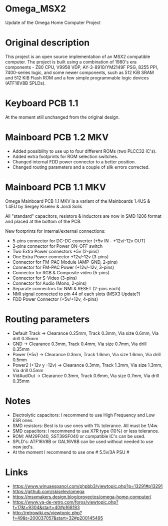 # Omega_MSX2
Update of the Omega Home Computer Project

# Original description

This project is an open source implementation of an MSX2 compatible computer. The project is built using a combination of 1980's era components - Z80 CPU, V9958 VDP, AY-3-8910/YM2149F PSG, 8255 PPI, 7400-series logic, and some newer components, such as 512 KiB SRAM and 512 KiB Flash ROM and a few simple programmable logic devices (ATF16V8B SPLDs).

# Keyboard PCB 1.1

At the moment still unchanged from the original design.

# Mainboard PCB 1.2 MKV

* Added possibility to use up to four different ROMs (two PLCC32 IC's).
* Added extra footprints for ROM selection switches.
* Changed internal FDD power connector to a better position.
* Changed routing parameters and a couple of silk errors corrected.

# Mainboard PCB 1.1 MKV

Omega Mainboard PCB 1.1 MKV is a variant of the Mainboards 1.4US & 1.4EU by Sergey Kiselev & Jordi Solis

All "standard" capacitors, resistors & inductors are now in SMD 1206 format and placed at the bottom of the PCB.

New footprints for internal/external connections:

* 5-pins connector for DC-DC converter (+5v IN - +12v/-12v OUT)
* 2-pins connector for Power ON-OFF switch
* Two Extra Power connectors +5v (2-pins)
* One Extra Power connector +12v/-12v (3-pins)
* Connector for FM-PAC Module (AMP-GND, 2-pins)
* Connector for FM-PAC Power (+12v/-12v, 3-pins)
* Connector for RGB & Composite video (5-pins)
* Connector for S-Video (3-pins)
* Connector for Audio (Mono, 2-pins)
* Separate connectors for NMI & RESET (2-pins each)
* NMI signal connected to pin 44 of each slots (MSX3 Update?)
* FDD Power Connector (+5v/+12v, 4-pins)

# Routing parameters

* Default Track -> Clearance 0.25mm, Track 0.3mm, Via size 0.6mm, Via drill 0.35mm
* GND -> Clearance 0.3mm, Track 0.4mm, Via size 0.7mm, Via drill 0.35mm
* Power (+5v) -> Clearance 0.3mm, Track 1.6mm, Via size 1.6mm, Via drill 0.5mm
* Power2 (+12v y -12v) -> Clearance 0.3mm, Track 1.3mm, Via size 1.3mm, Via drill 0.5mm
* VidAudOut -> Clearance 0.3mm, Track 0.6mm, Via size 0.7mm, Via drill 0.35mm

# Notes

* Electrolytic capacitors: I recommend to use High Frequency and Low ESR ones.
* SMD resistors: Best is to use ones with 1% tolerance. All must be 1/4w.
* SMD capacitors: I recommend to use X7R type (10%) or less tolerance.
* ROM: AM29F040, SST39SF040 or compatible IC's can be used.
* SPLD's: ATF16V8B or GAL16V8B can be used without needed to use new jed's.
* At the moment I recommend to use one # 5.5v/3A PSU #

# Links

* https://www.winuaespanol.com/phpbb3/viewtopic.php?p=13291#p13291
* https://github.com/skiselev/omega
* https://msxmakers.design.blog/proyectos/omega-home-computer/
* https://www.va-de-retro.com/foros/viewtopic.php?f=17&t=9304&start=40#p168183
* http://retrowiki.es/viewtopic.php?f=49&t=200037057&start=32#p200145495
